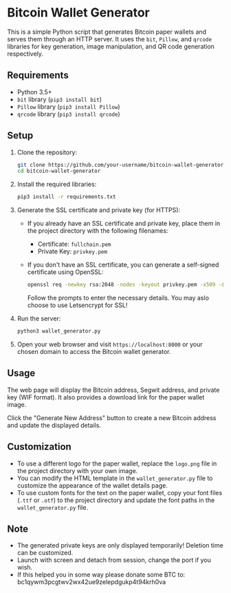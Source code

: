 # Bitcoin Wallet Generator

This is a simple Python script that generates Bitcoin paper wallets and serves them through an HTTP server. It uses the `bit`, `Pillow`, and `qrcode` libraries for key generation, image manipulation, and QR code generation respectively.

## Requirements

- Python 3.5+
- `bit` library (`pip3 install bit`)
- `Pillow` library (`pip3 install Pillow`)
- `qrcode` library (`pip3 install qrcode`)

## Setup

1. Clone the repository:

   ```bash
   git clone https://github.com/your-username/bitcoin-wallet-generator.git
   cd bitcoin-wallet-generator
   ```

2. Install the required libraries:

   ```bash
   pip3 install -r requirements.txt
   ```

3. Generate the SSL certificate and private key (for HTTPS):

   - If you already have an SSL certificate and private key, place them in the project directory with the following filenames:
     - Certificate: `fullchain.pem`
     - Private Key: `privkey.pem`

   - If you don't have an SSL certificate, you can generate a self-signed certificate using OpenSSL:

     ```bash
     openssl req -newkey rsa:2048 -nodes -keyout privkey.pem -x509 -days 365 -out fullchain.pem
     ```

     Follow the prompts to enter the necessary details. You may aslo choose to use Letsencrypt for SSL!

4. Run the server:

   ```bash
   python3 wallet_generator.py
   ```

5. Open your web browser and visit `https://localhost:8000` or your chosen domain to access the Bitcoin wallet generator.

## Usage

The web page will display the Bitcoin address, Segwit address, and private key (WIF format). It also provides a download link for the paper wallet image.

Click the "Generate New Address" button to create a new Bitcoin address and update the displayed details.

## Customization

- To use a different logo for the paper wallet, replace the `logo.png` file in the project directory with your own image.
- You can modify the HTML template in the `wallet_generator.py` file to customize the appearance of the wallet details page.
- To use custom fonts for the text on the paper wallet, copy your font files (`.ttf` or `.otf`) to the project directory and update the font paths in the `wallet_generator.py` file.

## Note


- The generated private keys are only displayed temporarily! Deletion time can be customized.
- Launch with screen and detach from session, change the port if you wish.
- If this helped you in some way please donate some BTC to: bc1qywm3pcgtwv2wx42ue9zelepdgukp4t94krh0va
